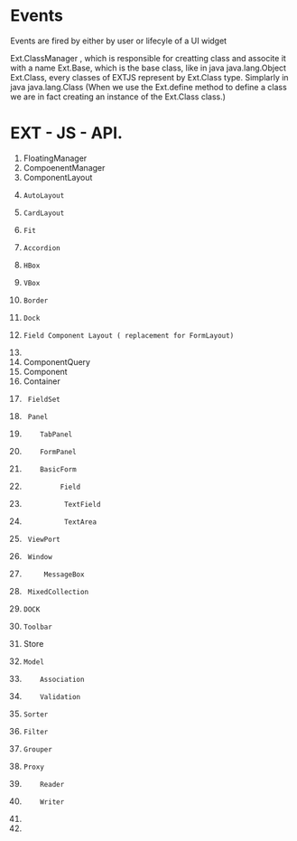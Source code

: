 # Events

 Events are fired by either by user or lifecyle of a UI widget 


Ext.ClassManager , which is responsible for creatting class and associte it with a name
Ext.Base, which is the base class, like in java java.lang.Object
Ext.Class, every classes of EXTJS represent by Ext.Class type. Simplarly in java java.lang.Class
   (When we use the
Ext.define method to define a class we are in fact creating an instance of the
Ext.Class class.)


# EXT - JS - API.

1. FloatingManager
2. CompoenentManager
3. ComponentLayout
4.     AutoLayout
5.     CardLayout
6.     Fit
7.     Accordion
8.     HBox
9.     VBox
7.     Border
8.     Dock
9.     Field Component Layout ( replacement for FormLayout)
5.     
4. ComponentQuery
4. Component
5.  Container
6.      FieldSet
6.      Panel
7.         TabPanel
8.         FormPanel
9.         BasicForm
9.              Field
10.               TextField
11.               TextArea
7.      ViewPort
8.      Window
9.          MessageBox
9.      MixedCollection          
11.     DOCK
12.     Toolbar
13. Store
14.     Model
15.         Association
22.         Validation
15.     Sorter
16.     Filter
17.     Grouper
18.     Proxy
19.         Reader
20.         Writer
21.     
23.     